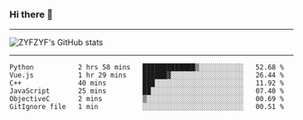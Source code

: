 ### Hi there 👋

-------

<!--

- 🔭 I’m currently working on ...
- 🌱 I’m currently learning Rust
- 👯 I’m looking to collaborate on ...
- 🤔 I’m looking for help with ...
- 💬 Ask me about ...
- 📫 How to reach me: ...
- 😄 Pronouns: ...
- ⚡ Fun fact: ...

-------
-->

![ZYFZYF's GitHub stats](https://github-readme-stats.vercel.app/api?username=ZYFZYF)


-------

<!--START_SECTION:waka-->

```text
Python           2 hrs 58 mins   █████████████▒░░░░░░░░░░░   52.68 %
Vue.js           1 hr 29 mins    ██████▓░░░░░░░░░░░░░░░░░░   26.44 %
C++              40 mins         ███░░░░░░░░░░░░░░░░░░░░░░   11.92 %
JavaScript       25 mins         ██░░░░░░░░░░░░░░░░░░░░░░░   07.40 %
ObjectiveC       2 mins          ▒░░░░░░░░░░░░░░░░░░░░░░░░   00.69 %
GitIgnore file   1 min           ░░░░░░░░░░░░░░░░░░░░░░░░░   00.51 %
```

<!--END_SECTION:waka-->


